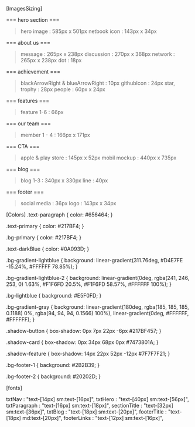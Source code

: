 [ImagesSizing]

=== hero section ===
> hero image    : 585px x 501px
> netbook icon  : 143px x 34px

=== about us ===
> message       : 265px x 238px
> discussion    : 270px x 368px
> network       : 265px x 238px
> dot           : 18px

=== achievement ===
> blackArrowRight & blueArrowRight : 10px
> githubIcon    : 24px
> star, trophy  : 28px
> people        : 60px x 24px

=== features ===
> feature 1-6   : 66px

=== our team ===
> member 1 - 4  : 166px x 171px

=== CTA ===
> apple & play store : 145px x 52px
> mobil mockup  : 440px x 735px

=== blog ===
> blog 1-3      : 340px x 330px
> line          : 40px

=== footer ===
> social media  : 36px
> logo          : 143px x 34px


[Colors] 
.text-paragraph   {
    color: #656464;
}

.text-primary   {
    color: #217BF4;
}

.bg-primary {
    color: #217BF4;
}

.text-darkBlue    {
    color: #0A093D;
}

.bg-gradient-lightblue {
    background: linear-gradient(311.76deg, #D4E7FE -15.24%, #FFFFFF 78.85%);
}

.bg-gradient-lightblue-2 {
    background: linear-gradient(0deg, rgba(241, 246, 253, 0) 1.63%, #F1F6FD 20.5%, #F1F6FD 58.57%, #FFFFFF 100%);
}

.bg-lightblue {
    background: #E5F0FD;
}

.bg-gradient-gray {
    background: linear-gradient(180deg, rgba(185, 185, 185, 0.1188) 0%, rgba(94, 94, 94, 0.1566) 100%), linear-gradient(0deg, #FFFFFF, #FFFFFF);
}

.shadow-button {
    box-shadow: 0px 7px 22px -6px #217BF457;
}

.shadow-card { 
    box-shadow: 0px 34px 68px 0px #7473801A;
}

.shadow-feature { 
    box-shadow: 14px 22px 52px -12px #7F7F7F21;
}


.bg-footer-1 { 
    background: #2B2B39;
}

.bg-footer-2 { 
    background: #20202D;
}



[fonts]

txtNav        : "text-[14px] sm:text-[16px]",
txtHero       : "text-[40px] sm:text-[56px]",
txtParagraph  : "text-[16px] sm:text-[18px]",
sectionTitle  : "text-[32px] sm:text-[36px]",
txtBlog       : "text-[18px] sm:text-[20px]",
footerTitle : "text-[18px] md:text-[20px]",
footerLinks    : "text-[12px] sm:text-[16px]",
